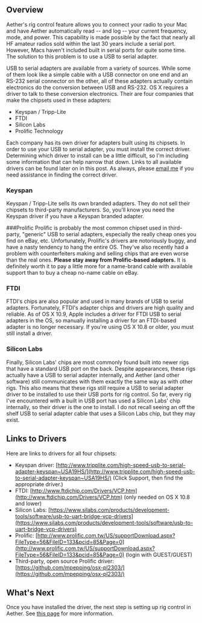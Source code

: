 ## Overview

Aether's rig control feature allows you to connect your radio to your Mac and have Aether automatically read -- and log -- your current frequency, mode, and power. This capability is made possible by the fact that nearly all HF amateur radios sold within the last 30 years include a serial port. However, Macs haven't included built in serial ports for quite some time. The solution to this problem is to use a USB to serial adapter.

USB to serial adapters are available from a variety of sources. While some of them look like a simple cable with a USB connector on one end and an RS-232 serial connector on the other, all of these adapters actually contain electronics do the conversion between USB and RS-232. OS X requires a driver to talk to these conversion electronics. Their are four companies that make the chipsets used in these adapters:

- Keyspan / Tripp-Lite
- FTDI
- Silicon Labs
- Prolific Technology

Each company has its own driver for adapters built using its chipsets.  In order to use your USB to serial adapter, you must install the correct driver. Determining which driver to install can be a little difficult, so I'm including some information that can help narrow that down. Links to all available drivers can be found later on in this post. As always, please [email me](mailto:support@aetherlog.com) if you need assistance in finding the correct driver.

### Keyspan

Keyspan / Tripp-Lite sells its own branded adapters. They do not sell their chipsets to third-party manufacturers. So, you'll know you need the Keyspan driver if you have a Keyspan branded adapter.

###Prolific
Prolific is probably the most common chipset used in third-party, "generic" USB to serial adapters, especially the really cheap ones you find on eBay, etc. Unfortunately, Prolific's drivers are notoriously buggy, and have a nasty tendency to hang the entire OS. They've also recently had a problem with counterfeiters making and selling chips that are even worse than the real ones. **Please stay away from Prolific-based adapters.** It is definitely worth it to pay a little more for a name-brand cable with available support than to buy a cheap no-name cable on eBay.

### FTDI

FTDI's chips are also popular and used in many brands of USB to serial adapters. Fortunately, FTDI's adapter chips and drivers are high quality and reliable. As of OS X 10.9, Apple includes a driver for FTDI USB to serial adapters in the OS, so manually installing a driver for an FTDI-based adapter is no longer necessary. If you're using OS X 10.8 or older, you must still install a driver.

### Silicon Labs
Finally, Silicon Labs' chips are most commonly found built into newer rigs that have a standard USB port on the back. Despite appearances, these rigs actually have a USB to serial adapter internally, and Aether (and other software) still communicates with them exactly the same way as with other rigs. This also means that these rigs still require a USB to serial adapter driver to be installed to use their USB ports for rig control. So far, every rig I've encountered with a built in USB port has used a Silicon Labs' chip internally, so their driver is the one to install. I do not recall seeing an off the shelf USB to serial adapter cable that uses a Silicon Labs chip, but they may exist.

## Links to Drivers

Here are links to drivers for all four chipsets:

- Keyspan driver: [http://www.tripplite.com/high-speed-usb-to-serial-adapter-keyspan~USA19HS/](http://www.tripplite.com/high-speed-usb-to-serial-adapter-keyspan~USA19HS/) (Click Support, then find the appropriate driver.)
- FTDI: [http://www.ftdichip.com/Drivers/VCP.htm](http://www.ftdichip.com/Drivers/VCP.htm) (only needed on OS X 10.8 and lower)
- Silicon Labs: [https://www.silabs.com/products/development-tools/software/usb-to-uart-bridge-vcp-drivers](https://www.silabs.com/products/development-tools/software/usb-to-uart-bridge-vcp-drivers)
- Prolific: [http://www.prolific.com.tw/US/supportDownload.aspx?FileType=56&FileID=133&pcid=85&Page=0](http://www.prolific.com.tw/US/supportDownload.aspx?FileType=56&FileID=133&pcid=85&Page=0) (login with GUEST/GUEST)
- Third-party, open source Prolific driver: [https://github.com/mpepping/osx-pl2303/](https://github.com/mpepping/osx-pl2303/)

## What's Next

Once you have installed the driver, the next step is setting up rig control in Aether. See [this page](/rigcontrol/rigcontrol) for more information.

